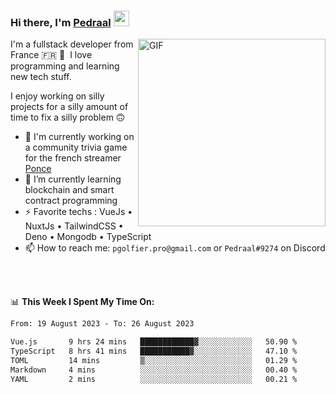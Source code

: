 ### Hi there, I'm <a href="https://pedraal.dev" target="_blank">Pedraal</a> <img src="https://media.giphy.com/media/hvRJCLFzcasrR4ia7z/giphy.gif" width="25px">
<img align="right" alt="GIF" src="https://pedraal.dev/avatar.png" width="300" height="300" />

I'm a fullstack developer from France 🇫🇷 🥖 &nbsp;I love programming and learning new
tech stuff.

I enjoy working on silly projects for a silly amount of time to fix a silly problem 🙃

- 🔭  I'm currently working on a community trivia game for the french streamer <a href="https://twitch.tv/ponce" target="_blank">Ponce</a>
- 🌱 I’m currently learning blockchain and smart contract programming
- ⚡ Favorite techs : VueJs &bull; NuxtJs &bull; TailwindCSS &bull; Deno &bull; Mongodb &bull; TypeScript
- 📫 How to reach me: `pgolfier.pro@gmail.com` or `Pedraal#9274` on Discord

<br>
<br>

📊 **This Week I Spent My Time On:**
<!--START_SECTION:waka-->

```txt
From: 19 August 2023 - To: 26 August 2023

Vue.js       9 hrs 24 mins   ████████████▓░░░░░░░░░░░░   50.90 %
TypeScript   8 hrs 41 mins   ███████████▓░░░░░░░░░░░░░   47.10 %
TOML         14 mins         ▒░░░░░░░░░░░░░░░░░░░░░░░░   01.29 %
Markdown     4 mins          ░░░░░░░░░░░░░░░░░░░░░░░░░   00.40 %
YAML         2 mins          ░░░░░░░░░░░░░░░░░░░░░░░░░   00.21 %
```

<!--END_SECTION:waka-->
